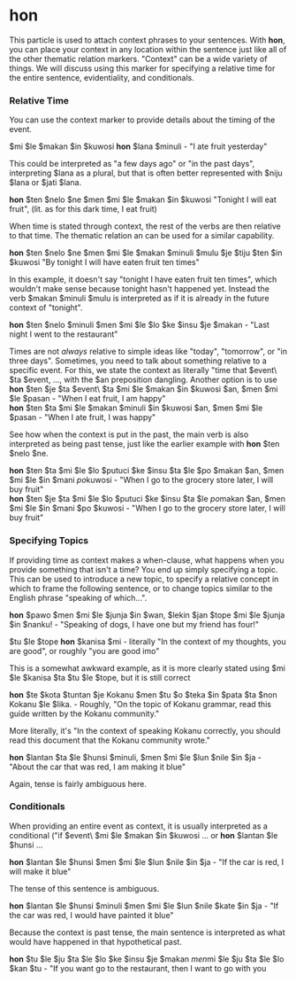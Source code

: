 # hon

This particle is used to attach context phrases to your sentences. With **hon**, you can place your context in any location within the sentence just like all of the other thematic relation markers. "Context" can be a wide variety of things. We will discuss using this marker for specifying a relative time for the entire sentence, evidentiality, and conditionals. 

### Relative Time

You can use the context marker to provide details about the timing of the event.

$mi $le $makan $in $kuwosi **hon** $lana $minuli - "I ate fruit yesterday"

This could be interpreted as "a few days ago" or "in the past days", interpreting $lana as a plural, but that is often better represented with $niju $lana or $jati $lana.

**hon** $ten $nelo $ne $men $mi $le $makan $in $kuwosi "Tonight I will eat fruit", (lit. as for this dark time, I eat fruit)

When time is stated through context, the rest of the verbs are then relative to that time. The thematic relation an can be used for a similar capability.

**hon** $ten $nelo $ne $men $mi $le $makan $minuli $mulu $je $tiju $ten $in $kuwosi "By tonight I will have eaten fruit ten times"

In this example, it doesn't say "tonight I have eaten fruit ten times", which wouldn't make sense because tonight hasn't happened yet. Instead the verb $makan $minuli $mulu is interpreted as if it is already in the future context of "tonight".

**hon** $ten $nelo $minuli $men $mi $le $lo $ke $insu $je $makan - "Last night I went to the restaurant"

Times are not _always_ relative to simple ideas like "today", "tomorrow", or "in three days". Sometimes, you need to talk about something relative to a specific event. For this, we state the context as literally "time that \$event\ $ta \$event\, ..., with the $an preposition dangling. Another option is to use **hon** $ten $je $ta \$event\ $ta $mi $le $makan $in $kuwosi $an, $men $mi $le $pasan - "When I eat fruit, I am happy"  
**hon** $ten $ta $mi $le $makan $minuli $in $kuwosi $an, $men $mi $le $pasan - "When I ate fruit, I was happy"

See how when the context is put in the past, the main verb is also interpreted as being past tense, just like the earlier example with **hon** $ten $nelo $ne.

**hon** $ten $ta $mi $le $lo $putuci $ke $insu $ta $le $po $makan $an, $men $mi $le $in $mani $po $kuwosi - "When I go to the grocery store later, I will buy fruit"  
**hon** $ten $je $ta $mi $le $lo $putuci $ke $insu $ta $le $po $makan $an, $men $mi $le $in $mani $po $kuwosi - "When I go to the grocery store later, I will buy fruit"

### Specifying Topics

If providing time as context makes a when-clause, what happens when you provide something that isn't a time? You end up simply specifying a topic. This can be used to introduce a new topic, to specify a relative concept in which to frame the following sentence, or to change topics similar to the English phrase "speaking of which...".

**hon** $pawo $men $mi $le $junja $in $wan, $lekin $jan $tope $mi $le $junja $in $nanku! - "Speaking of dogs, I have one but my friend has four!"

$tu $le $tope **hon** $kanisa $mi - literally "In the context of my thoughts, you are good", or roughly "you are good imo"

This is a somewhat awkward example, as it is more clearly stated using $mi $le $kanisa $ta $tu $le $tope, but it is still correct

**hon** $te $kota $tuntan $je Kokanu $men $tu $o $teka $in $pata $ta $non Kokanu $le $lika. - Roughly, "On the topic of Kokanu grammar, read this guide written by the Kokanu community."

More literally, it's "In the context of speaking Kokanu correctly, you should read this document that the Kokanu community wrote."

**hon** $lantan $ta $le $hunsi $minuli, $men $mi $le $lun $nile $in $ja - "About the car that was red, I am making it blue"

Again, tense is fairly ambiguous here.

### Conditionals

When providing an entire event as context, it is usually interpreted as a conditional ("if \$event\ $mi $le $makan $in $kuwosi ... or **hon** $lantan $le $hunsi ...

**hon** $lantan $le $hunsi $men $mi $le $lun $nile $in $ja - "If the car is red, I will make it blue"

The tense of this sentence is ambiguous.

**hon** $lantan $le $hunsi $minuli $men $mi $le $lun $nile $kate $in $ja - "If the car was red, I would have painted it blue"

Because the context is past tense, the main sentence is interpreted as what would have happened in that hypothetical past.

**hon** $tu $le $ju $ta $le $lo $ke $insu $je $makan $men $mi $le $ju $ta $le $lo $kan $tu - "If you want go to the restaurant, then I want to go with you
